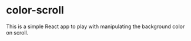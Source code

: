 # color-scroll

This is a simple React app to play with manipulating the background color on scroll.